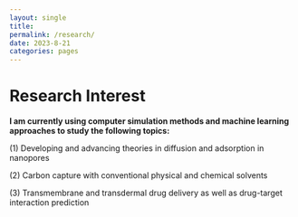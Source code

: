 ```yaml
---
layout: single
title: 
permalink: /research/
date: 2023-8-21
categories: pages
---
```

# Research Interest
**I am currently using computer simulation methods and machine learning approaches to study the following topics:**

(1) Developing and advancing theories in diffusion and adsorption in nanopores

(2) Carbon capture with conventional physical and chemical solvents

(3) Transmembrane and transdermal drug delivery as well as drug-target interaction prediction
